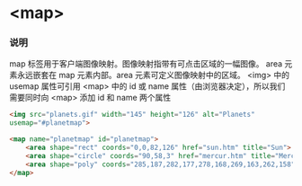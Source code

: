 # &lt;map&gt;

### 说明  
map 标签用于客户端图像映射。图像映射指带有可点击区域的一幅图像。
area 元素永远嵌套在 map 元素内部。area 元素可定义图像映射中的区域。
&lt;img&gt; 中的 usemap 属性可引用 &lt;map&gt; 中的 id 或 name 属性（由浏览器决定），所以我们需要同时向 &lt;map&gt; 添加 id 和 name 两个属性
```html
<img src="planets.gif" width="145" height="126" alt="Planets"
usemap="#planetmap">

<map name="planetmap" id="planetmap">
    <area shape="rect" coords="0,0,82,126" href="sun.htm" title="Sun">
    <area shape="circle" coords="90,58,3" href="mercur.htm" title="Mercury">
    <area shape="poly" coords="285,187,282,177,278,168,269,163,262,158" href="venus.htm" title="Venus">
</map>
```
